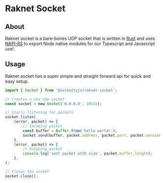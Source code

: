 # Raknet Socket

## About

Raknet socket is a bare-bones UDP socket that is written in [Rust](https://www.rust-lang.org/) and uses [NAPI-RS](https://napi.rs/) to export Node native modules for our Typescript and Javascript use!.

## Usage

Raknet socket has a super simple and straight forward api for quick and easy setup.

```ts
import { Socket } from '@serenityjs/raknet-socket';

// Creates a new udp socket
const socket = new Socket('0.0.0.0', 19132);

// Starts listening for packets
socket.listen(
	(error, packet) => {
		// Incoming packet
		const buffer = Buffer.from('hello world!');
		socket.send(buffer, packet.address, packet.port, packet.version);
	},
	(error, packet) => {
		// Outgoing packet
		console.log('sent packet with size', packet.buffer.length);
	},
);

// Closes the socket
socket.close();
```
